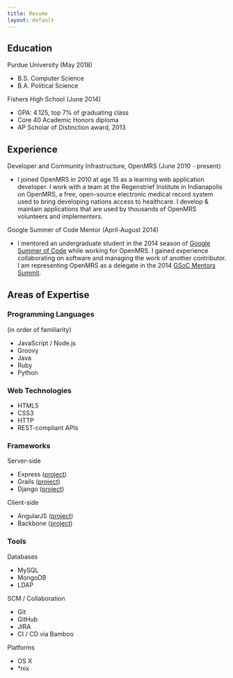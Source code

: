 ```yaml
---
title: Resume
layout: default
---
```



Education
---------

Purdue University (May 2018)

-   B.S. Computer Science
-   B.A. Political Science

Fishers High School (June 2014)

-   GPA: 4.125, top 7% of graduating class
-   Core 40 Academic Honors diploma
-   AP Scholar of Distinction award, 2013

Experience
----------

Developer and Community Infrastructure, OpenMRS (June 2010 - present)

-   I joined OpenMRS in 2010 at age 15 as a learning web application
    developer. I work with a team at the Regenstrief Institute in
    Indianapolis on OpenMRS, a free, open-source electronic medical
    record system used to bring developing nations access to healthcare.
    I develop & maintain applications that are used by thousands of
    OpenMRS volunteers and implementers.

Google Summer of Code Mentor (April-August 2014)

-   I mentored an undergraduate student in the 2014 season of [Google
    Summer of
    Code](https://developers.google.com/open-source/soc/?csw=1) while
    working for OpenMRS. I gained experience collaborating on software
    and managing the work of another contributor. I am representing
    OpenMRS as a delegate in the 2014 [GSoC Mentors
    Summit](http://google-opensource.blogspot.com/2014/05/google-summer-of-code-mentor-summit.html).

Areas of Expertise
------------------

### Programming Languages

(in order of familiarity)

-   JavaScript / Node.js
-   Groovy
-   Java
-   Ruby
-   Python

### Web Technologies

-   HTML5
-   CSS3
-   HTTP
-   REST-compliant APIs

### Frameworks

Server-side

-   Express ([project](https://github.com/openmrs/openmrs-contrib-id))
-   Grails
    ([project](https://github.com/openmrs/openmrs-contrib-modulus))
-   Django ([project](git@github.com:elliottwilliams/django-rsvp.git))

Client-side

-   AngularJS
    ([project](https://github.com/openmrs/openmrs-contrib-modulus-ui))
-   Backbone
    ([project](https://github.com/openmrs/openmrs-contrib-id-globalnavbar))

### Tools

Databases

-   MySQL
-   MongoDB
-   LDAP

SCM / Collaboration

-   Git
-   GitHub
-   JIRA
-   CI / CD via Bamboo

Platforms

-   OS X
-   \*nix

